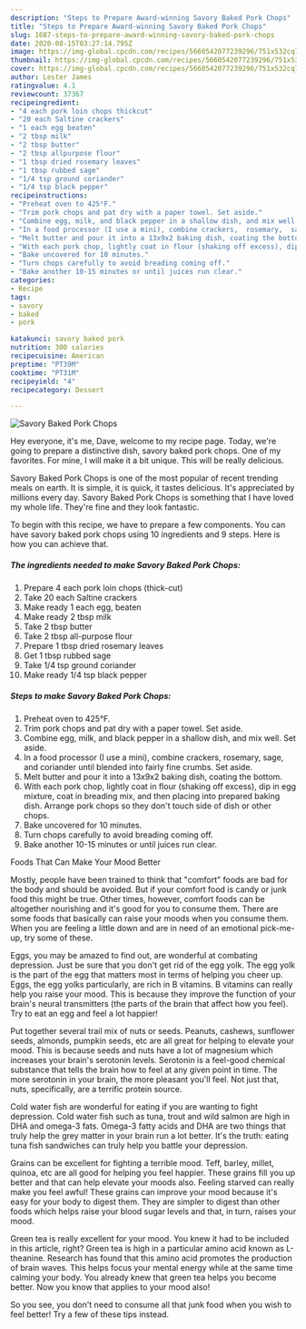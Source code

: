 ```yaml
---
description: "Steps to Prepare Award-winning Savory Baked Pork Chops"
title: "Steps to Prepare Award-winning Savory Baked Pork Chops"
slug: 1687-steps-to-prepare-award-winning-savory-baked-pork-chops
date: 2020-08-15T03:27:14.795Z
image: https://img-global.cpcdn.com/recipes/5660542077239296/751x532cq70/savory-baked-pork-chops-recipe-main-photo.jpg
thumbnail: https://img-global.cpcdn.com/recipes/5660542077239296/751x532cq70/savory-baked-pork-chops-recipe-main-photo.jpg
cover: https://img-global.cpcdn.com/recipes/5660542077239296/751x532cq70/savory-baked-pork-chops-recipe-main-photo.jpg
author: Lester James
ratingvalue: 4.1
reviewcount: 37367
recipeingredient:
- "4 each pork loin chops thickcut"
- "20 each Saltine crackers"
- "1 each egg beaten"
- "2 tbsp milk"
- "2 tbsp butter"
- "2 tbsp allpurpose flour"
- "1 tbsp dried rosemary leaves"
- "1 tbsp rubbed sage"
- "1/4 tsp ground coriander"
- "1/4 tsp black pepper"
recipeinstructions:
- "Preheat oven to 425°F."
- "Trim pork chops and pat dry with a paper towel. Set aside."
- "Combine egg, milk, and black pepper in a shallow dish, and mix well. Set aside."
- "In a food processor (I use a mini), combine crackers,  rosemary,  sage,  and coriander until blended into fairly fine crumbs. Set aside."
- "Melt butter and pour it into a 13x9x2 baking dish, coating the bottom."
- "With each pork chop, lightly coat in flour (shaking off excess), dip in egg mixture, coat in breading mix, and then placing into prepared baking dish. Arrange pork chops so they don&#39;t touch side of dish or other chops."
- "Bake uncovered for 10 minutes."
- "Turn chops carefully to avoid breading coming off."
- "Bake another 10-15 minutes or until juices run clear."
categories:
- Recipe
tags:
- savory
- baked
- pork

katakunci: savory baked pork 
nutrition: 300 calories
recipecuisine: American
preptime: "PT39M"
cooktime: "PT31M"
recipeyield: "4"
recipecategory: Dessert

---
```



![Savory Baked Pork Chops](https://img-global.cpcdn.com/recipes/5660542077239296/751x532cq70/savory-baked-pork-chops-recipe-main-photo.jpg)

Hey everyone, it's me, Dave, welcome to my recipe page. Today, we're going to prepare a distinctive dish, savory baked pork chops. One of my favorites. For mine, I will make it a bit unique. This will be really delicious.



Savory Baked Pork Chops is one of the most popular of recent trending meals on earth. It is simple, it is quick, it tastes delicious. It's appreciated by millions every day. Savory Baked Pork Chops is something that I have loved my whole life. They're fine and they look fantastic.


To begin with this recipe, we have to prepare a few components. You can have savory baked pork chops using 10 ingredients and 9 steps. Here is how you can achieve that.

<!--inarticleads1-->

##### The ingredients needed to make Savory Baked Pork Chops:

1. Prepare 4 each pork loin chops (thick-cut)
1. Take 20 each Saltine crackers
1. Make ready 1 each egg, beaten
1. Make ready 2 tbsp milk
1. Take 2 tbsp butter
1. Take 2 tbsp all-purpose flour
1. Prepare 1 tbsp dried rosemary leaves
1. Get 1 tbsp rubbed sage
1. Take 1/4 tsp ground coriander
1. Make ready 1/4 tsp black pepper




<!--inarticleads2-->

##### Steps to make Savory Baked Pork Chops:

1. Preheat oven to 425°F.
1. Trim pork chops and pat dry with a paper towel. Set aside.
1. Combine egg, milk, and black pepper in a shallow dish, and mix well. Set aside.
1. In a food processor (I use a mini), combine crackers,  rosemary,  sage,  and coriander until blended into fairly fine crumbs. Set aside.
1. Melt butter and pour it into a 13x9x2 baking dish, coating the bottom.
1. With each pork chop, lightly coat in flour (shaking off excess), dip in egg mixture, coat in breading mix, and then placing into prepared baking dish. Arrange pork chops so they don&#39;t touch side of dish or other chops.
1. Bake uncovered for 10 minutes.
1. Turn chops carefully to avoid breading coming off.
1. Bake another 10-15 minutes or until juices run clear.




Foods That Can Make Your Mood Better


Mostly, people have been trained to think that "comfort" foods are bad for the body and should be avoided. But if your comfort food is candy or junk food this might be true. Other times, however, comfort foods can be altogether nourishing and it's good for you to consume them. There are some foods that basically can raise your moods when you consume them. When you are feeling a little down and are in need of an emotional pick-me-up, try some of these.

Eggs, you may be amazed to find out, are wonderful at combating depression. Just be sure that you don't get rid of the egg yolk. The egg yolk is the part of the egg that matters most in terms of helping you cheer up. Eggs, the egg yolks particularly, are rich in B vitamins. B vitamins can really help you raise your mood. This is because they improve the function of your brain's neural transmitters (the parts of the brain that affect how you feel). Try to eat an egg and feel a lot happier!

Put together several trail mix of nuts or seeds. Peanuts, cashews, sunflower seeds, almonds, pumpkin seeds, etc are all great for helping to elevate your mood. This is because seeds and nuts have a lot of magnesium which increases your brain's serotonin levels. Serotonin is a feel-good chemical substance that tells the brain how to feel at any given point in time. The more serotonin in your brain, the more pleasant you'll feel. Not just that, nuts, specifically, are a terrific protein source.

Cold water fish are wonderful for eating if you are wanting to fight depression. Cold water fish such as tuna, trout and wild salmon are high in DHA and omega-3 fats. Omega-3 fatty acids and DHA are two things that truly help the grey matter in your brain run a lot better. It's the truth: eating tuna fish sandwiches can truly help you battle your depression. 

Grains can be excellent for fighting a terrible mood. Teff, barley, millet, quinoa, etc are all good for helping you feel happier. These grains fill you up better and that can help elevate your moods also. Feeling starved can really make you feel awful! These grains can improve your mood because it's easy for your body to digest them. They are simpler to digest than other foods which helps raise your blood sugar levels and that, in turn, raises your mood.

Green tea is really excellent for your mood. You knew it had to be included in this article, right? Green tea is high in a particular amino acid known as L-theanine. Research has found that this amino acid promotes the production of brain waves. This helps focus your mental energy while at the same time calming your body. You already knew that green tea helps you become better. Now you know that applies to your mood also!

So you see, you don't need to consume all that junk food when you wish to feel better! Try  a few  of  these  tips  instead.

